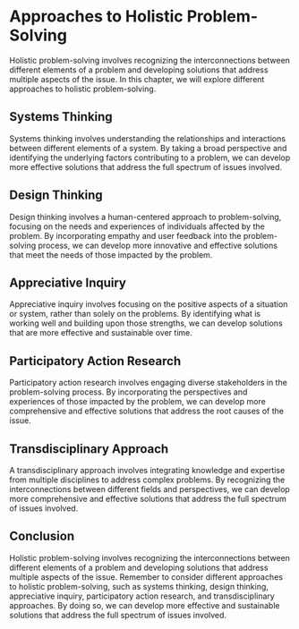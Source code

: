 Approaches to Holistic Problem-Solving
===========================================================================

Holistic problem-solving involves recognizing the interconnections between different elements of a problem and developing solutions that address multiple aspects of the issue. In this chapter, we will explore different approaches to holistic problem-solving.

Systems Thinking
----------------

Systems thinking involves understanding the relationships and interactions between different elements of a system. By taking a broad perspective and identifying the underlying factors contributing to a problem, we can develop more effective solutions that address the full spectrum of issues involved.

Design Thinking
---------------

Design thinking involves a human-centered approach to problem-solving, focusing on the needs and experiences of individuals affected by the problem. By incorporating empathy and user feedback into the problem-solving process, we can develop more innovative and effective solutions that meet the needs of those impacted by the problem.

Appreciative Inquiry
--------------------

Appreciative inquiry involves focusing on the positive aspects of a situation or system, rather than solely on the problems. By identifying what is working well and building upon those strengths, we can develop solutions that are more effective and sustainable over time.

Participatory Action Research
-----------------------------

Participatory action research involves engaging diverse stakeholders in the problem-solving process. By incorporating the perspectives and experiences of those impacted by the problem, we can develop more comprehensive and effective solutions that address the root causes of the issue.

Transdisciplinary Approach
--------------------------

A transdisciplinary approach involves integrating knowledge and expertise from multiple disciplines to address complex problems. By recognizing the interconnections between different fields and perspectives, we can develop more comprehensive and effective solutions that address the full spectrum of issues involved.

Conclusion
----------

Holistic problem-solving involves recognizing the interconnections between different elements of a problem and developing solutions that address multiple aspects of the issue. Remember to consider different approaches to holistic problem-solving, such as systems thinking, design thinking, appreciative inquiry, participatory action research, and transdisciplinary approaches. By doing so, we can develop more effective and sustainable solutions that address the full spectrum of issues involved.

